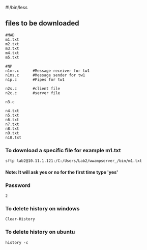 #!/bin/less

## files to be downloaded

```
#MAD
m1.txt
m2.txt
m3.txt
m4.txt
m5.txt

#NP
n1mr.c      #Message receiver for tw1
n1ms.c      #Message sender for tw1
n1p.c       #Pipes for tw1

n2s.c       #client file
n2c.c       #server file

n3.c

n4.txt
n5.txt
n6.txt
n7.txt
n8.txt
n9.txt
n10.txt

```

### To download a specific file for example m1.txt

```
sftp lab2@10.11.1.121:/C:/Users/Lab2/wwampserver_/bin/m1.txt
```

#### Note: It will ask yes or no for the first time type 'yes'

### Password

```
2
```

### To delete history on windows

```
Clear-History
```

### To delete history on ubuntu

```
history -c
```
